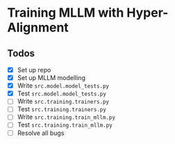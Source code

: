 # Training MLLM with Hyper-Alignment

## Todos

- [x] Set up repo
- [x] Set up MLLM modelling
- [x] Write `src.model.model_tests.py`
- [x] Test `src.model.model_tests.py`
- [ ] Write `src.training.trainers.py`
- [ ] Test `src.training.trainers.py`
- [ ] Write `src.training.train_mllm.py`
- [ ] Test `src.training.train_mllm.py`
- [ ] Resolve all bugs
